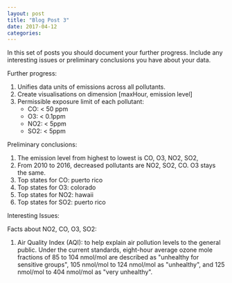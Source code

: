 ```yaml
---
layout: post
title: "Blog Post 3"
date: 2017-04-12
categories: 
---
```


In this set of posts you should document your further progress.  Include any interesting issues or preliminary conclusions you have about your data.

Further progress:
1. Unifies data units of emissions across all pollutants. 
2. Create visualisations on dimension [maxHour, emission level]
3. Permissible exposure limit of each pollutant:
	- CO: < 50 ppm
	- O3: < 0.1ppm
	- NO2: < 5ppm 
	- SO2: < 5ppm

Preliminary conclusions:
1. The emission level from highest to lowest is CO, O3, NO2, SO2, 
2. From 2010 to 2016, decreased pollutants are NO2, SO2, CO. O3 stays the same. 
3. Top states for CO: puerto rico
4. Top states for O3: colorado
5. Top states for NO2: hawaii
6. Top states for SO2: puerto rico

Interesting Issues:

Facts about NO2, CO, O3, SO2:
1. Air Quality Index (AQI): to help explain air pollution levels to the general public. Under the current standards, eight-hour average ozone mole fractions of 85 to 104 nmol/mol are described as "unhealthy for sensitive groups", 105 nmol/mol to 124 nmol/mol as "unhealthy", and 125 nmol/mol to 404 nmol/mol as "very unhealthy".
